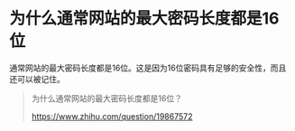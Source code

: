 # 为什么通常网站的最大密码长度都是16位

通常网站的最大密码长度都是16位。这是因为16位密码具有足够的安全性，而且还可以被记住。

> 为什么通常网站的最大密码长度都是16位？
>
> https://www.zhihu.com/question/19867572